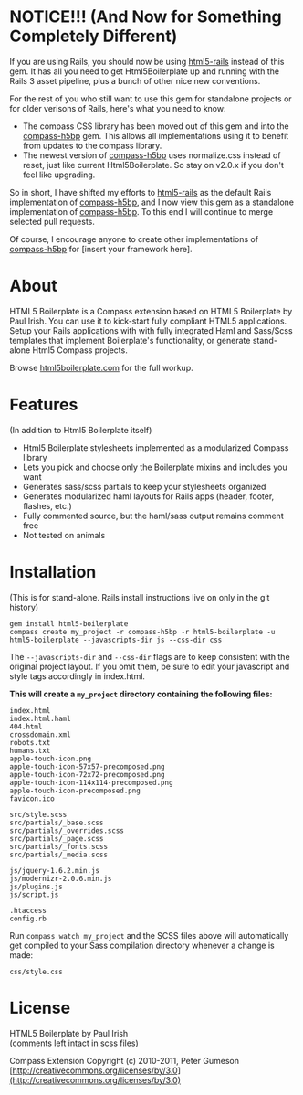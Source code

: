 NOTICE!!! (And Now for Something Completely Different)
=========================================================

If you are using Rails, you should now be using [html5-rails](https://github.com/sporkd/html5-rails) instead of this gem.
It has all you need to get Html5Boilerplate up and running with the Rails 3 asset pipeline, plus a bunch of other nice new conventions.

For the rest of you who still want to use this gem for standalone projects or for older verisons of Rails, here's what you need to know:

* The compass CSS library has been moved out of this gem and into the [compass-h5bp](https://github.com/sporkd/compass-h5bp) gem. This allows all implementations using it to benefit from updates to the compass library.
* The newest version of [compass-h5bp](https://github.com/sporkd/compass-h5bp) uses normalize.css instead of reset, just like current Html5Boilerplate. So stay on v2.0.x if you don't feel like upgrading.

So in short, I have shifted my efforts to [html5-rails](https://github.com/sporkd/html5-rails) as the default Rails implementation of [compass-h5bp](https://github.com/sporkd/compass-h5bp),
and I now view this gem as a standalone implementation of [compass-h5bp](https://github.com/sporkd/compass-h5bp).
To this end I will continue to merge selected pull requests.

Of course, I encourage anyone to create other implementations of [compass-h5bp](https://github.com/sporkd/compass-h5bp) for [insert your framework here].


About
==========

HTML5 Boilerplate is a Compass extension based on HTML5 Boilerplate by Paul Irish.
You can use it to kick-start fully compliant HTML5 applications. Setup your Rails
applications with with fully integrated Haml and Sass/Scss templates that implement
Boilerplate's functionality, or generate stand-alone Html5 Compass projects.

Browse [html5boilerplate.com](http://html5boilerplate.com) for the full workup.

Features
=========
(In addition to Html5 Boilerplate itself)

* Html5 Boilerplate stylesheets implemented as a modularized Compass library
* Lets you pick and choose only the Boilerplate mixins and includes you want
* Generates sass/scss partials to keep your stylesheets organized
* Generates modularized haml layouts for Rails apps (header, footer, flashes, etc.)
* Fully commented source, but the haml/sass output remains comment free
* Not tested on animals


Installation
========================

(This is for stand-alone. Rails install instructions live on only in the git history)

    gem install html5-boilerplate
    compass create my_project -r compass-h5bp -r html5-boilerplate -u html5-boilerplate --javascripts-dir js --css-dir css

The `--javascripts-dir` and `--css-dir` flags are to keep consistent with the original project layout.
If you omit them, be sure to edit your javascript and style tags accordingly in index.html.

**This will create a `my_project` directory containing the following files:**  

    index.html
    index.html.haml
    404.html
    crossdomain.xml
    robots.txt
    humans.txt
    apple-touch-icon.png
    apple-touch-icon-57x57-precomposed.png
    apple-touch-icon-72x72-precomposed.png
    apple-touch-icon-114x114-precomposed.png
    apple-touch-icon-precomposed.png
    favicon.ico
    
    src/style.scss
    src/partials/_base.scss
    src/partials/_overrides.scss
    src/partials/_page.scss
    src/partials/_fonts.scss
    src/partials/_media.scss
    
    js/jquery-1.6.2.min.js
    js/modernizr-2.0.6.min.js
    js/plugins.js
    js/script.js
    
    .htaccess
    config.rb

Run `compass watch my_project` and the SCSS files above will automatically
get compiled to your Sass compilation directory whenever a change is made:

    css/style.css

License
=======

HTML5 Boilerplate by Paul Irish  
(comments left intact in scss files)

Compass Extension Copyright (c) 2010-2011, Peter Gumeson  
[http://creativecommons.org/licenses/by/3.0](http://creativecommons.org/licenses/by/3.0)
